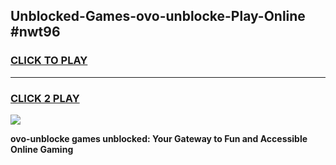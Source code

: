
## Unblocked-Games-ovo-unblocke-Play-Online #nwt96
<h3>
<a href="https://news.freeplayer.one?title=ovo-unblocke&ref=3">CLICK TO PLAY</a></h3>
<hr>

<h3>
<a href="https://news.freeplayer.one?title=ovo-unblocke&ref=3">CLICK 2 PLAY</a>
  
</h3>

<a href="https://news.freeplayer.one?title=ovo-unblocke&ref=3"><img src="https://clearcache.store/games.png"></a>


**ovo-unblocke games unblocked: Your Gateway to Fun and Accessible Online Gaming**
